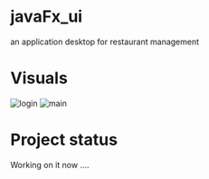 # javaFx_ui
an application desktop for restaurant management
# Visuals
![login](https://user-images.githubusercontent.com/43831107/63390212-330d2e00-c3a6-11e9-9306-f0aa944e41e7.PNG)
![main](https://user-images.githubusercontent.com/43831107/63390941-b16acf80-c3a8-11e9-8dc6-2a69d5926d46.PNG)
# Project status
Working on it now ....

